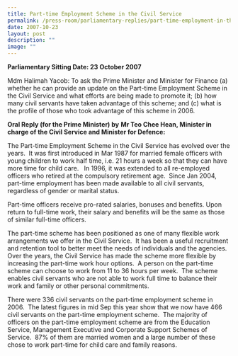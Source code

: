 ```yaml
---
title: Part‑time Employment Scheme in the Civil Service
permalink: /press-room/parliamentary-replies/part-time-employment-in-the-civil-service/
date: 2007-10-23
layout: post
description: ""
image: ""
---
```


**Parliamentary Sitting Date: 23 October 2007**

Mdm Halimah Yacob: To ask the Prime Minister and Minister for Finance (a) whether he can provide an update on the Part-time Employment Scheme in the Civil Service and what efforts are being made to promote it; (b) how many civil servants have taken advantage of this scheme; and (c) what is the profile of those who took advantage of this scheme in 2006.

**Oral Reply (for the Prime Minister) by** **Mr Teo Chee Hean, Minister in charge of the Civil Service and Minister for Defence:**

The Part-time Employment Scheme in the Civil Service has evolved over the years.  It was first introduced in Mar 1987 for married female officers with young children to work half time, i.e. 21 hours a week so that they can have more time for child care.   In 1996, it was extended to all re-employed officers who retired at the compulsory retirement age.  Since Jan 2004, part-time employment has been made available to all civil servants, regardless of gender or marital status. 

Part-time officers receive pro-rated salaries, bonuses and benefits. Upon return to full-time work, their salary and benefits will be the same as those of similar full-time officers. 

The part-time scheme has been positioned as one of many flexible work arrangements we offer in the Civil Service.  It has been a useful recruitment and retention tool to better meet the needs of individuals and the agencies.  Over the years, the Civil Service has made the scheme more flexible by increasing the part-time work hour options.  A person on the part-time scheme can choose to work from 11 to 36 hours per week.  The scheme enables civil servants who are not able to work full time to balance their work and family or other personal commitments. 

There were 336 civil servants on the part-time employment scheme in 2006.  The latest figures in mid Sep this year show that we now have 466 civil servants on the part-time employment scheme.  The majority of officers on the part-time employment scheme are from the Education Service, Management Executive and Corporate Support Schemes of Service.  87% of them are married women and a large number of these chose to work part-time for child care and family reasons.